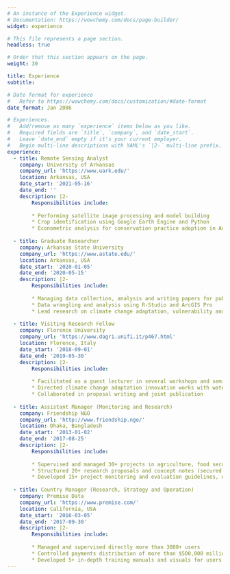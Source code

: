 ```yaml
---
# An instance of the Experience widget.
# Documentation: https://wowchemy.com/docs/page-builder/
widget: experience

# This file represents a page section.
headless: true

# Order that this section appears on the page.
weight: 30

title: Experience
subtitle: 

# Date format for experience
#   Refer to https://wowchemy.com/docs/customization/#date-format
date_format: Jan 2006

# Experiences.
#   Add/remove as many `experience` items below as you like.
#   Required fields are `title`, `company`, and `date_start`.
#   Leave `date_end` empty if it's your current employer.
#   Begin multi-line descriptions with YAML's `|2-` multi-line prefix.
experience:
  - title: Remote Sensing Analyst
    company: University of Arkansas
    company_url: 'https://www.uark.edu/'
    location: Arkansas, USA
    date_start: '2021-05-16'
    date_end: ''
    description: |2-
        Responsibilities include:
       
        * Performing satellite image processing and model building
        * Crop identification using Google Earth Engine and Python
        * Econometric analysis for conservation practice adoption in Arkansas delta
        
  - title: Graduate Researcher
    company: Arkansas State University
    company_url: 'https://www.astate.edu/'
    location: Arkansas, USA
    date_start: '2020-01-05'
    date_end: '2020-05-15'
    description: |2-
        Responsibilities include:
       
        * Managing data collection, analysis and writing papers for publications
        * Data wrangling and analysis using R-Studio and ArcGIS Pro
        * Lead research on climate change adaptation, vulnerability and food security
        
  - title: Visiting Research Fellow
    company: Florence University
    company_url: 'https://www.dagri.unifi.it/p467.html'
    location: Florence, Italy
    date_start: '2018-09-01'
    date_end: '2019-05-30'
    description: |2-
        Responsibilities include:
       
        * Facilitated as a guest lecturer in several workshops and seminars on research methods
        * Directed climate change adaptation innovation works with water harvesting 
        * Collaborated in proposal writing and joint publication
        
  - title: Assistant Manager (Monitoring and Research)
    company: Friendship NGO
    company_url: 'http://www.friendship.ngo/'
    location: Dhaka, Bangladesh
    date_start: '2013-01-02'
    date_end: '2017-08-25'
    description: |2-
        Responsibilities include:
       
        * Supervised and managed 30+ projects in agriculture, food security & climate change adaptation
        * Structured 20+ research proposals and concept notes (secured funding for 12 proposals)
        * Developed 15+ project monitoring and evaluation guidelines, operation manuals, and innovative process manuals to improve operational outcomes
        
  - title: Country Manager (Research, Strategy and Operation)
    company: Premise Data
    company_url: 'https://www.premise.com/'
    location: California, USA
    date_start: '2016-03-05'
    date_end: '2017-09-30'
    description: |2-
        Responsibilities include:
       
        * Managed and supervised directly more than 3000+ users
        * Controlled payments distribution of more than $500,000 million
        * Developed 5+ in-depth training manuals and visuals for users
---
```

